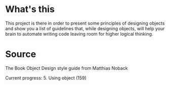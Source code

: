# What's this

This project is there in order to present some principles of designing objects and show you a list of guidelines that, while designing objects, 
will help your brain to automate writing code leaving room for higher logical thinking.

# Source

The Book Object Design style guide from Matthias Noback


Current progress: 5. Using object (159)